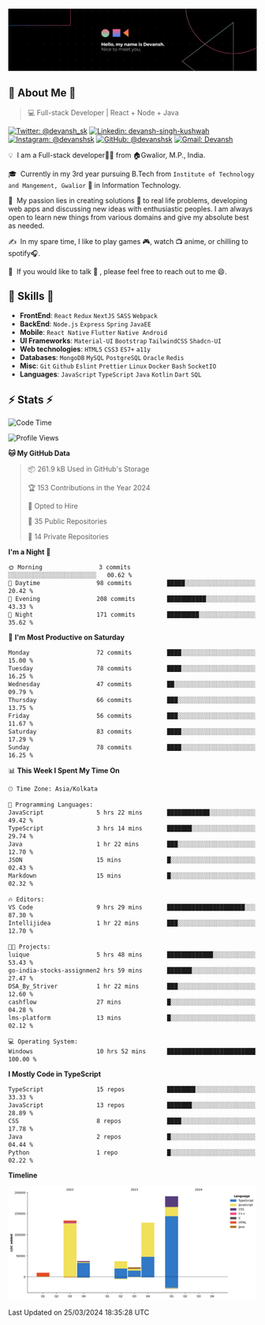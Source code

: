 ![Banner](./Devansh%20Singh%20Banner.png)

## 👋 About Me 👋

> 💻 Full-stack Developer | React + Node + Java

[![Twitter: @devansh_sk](https://img.shields.io/twitter/follow/devansh_sk?style=social)](https://twitter.com/devansh_sk)
[![Linkedin: devansh-singh-kushwah](https://img.shields.io/badge/-Devansh%20Singh%20Kushwah-blue?style=flat-square&logo=Linkedin&logoColor=white&link=https://www.linkedin.com/in/devanshsk/)](https://www.linkedin.com/in/devanshsk/)
[![Instagram: @devanshsk](https://img.shields.io/badge/-devanshsk-E4405F?style=flat-square&logo=instagram&logoColor=white)](https://instagram.com/devanshsk)
[![GitHub: @devanshsk](https://img.shields.io/github/followers/devanshsk?label=follow&style=social)](https://github.com/devanshsk)
[![Gmail: Devansh](https://img.shields.io/badge/Gmail-D14836?style=flat-square&logo=gmail&logoColor=white)](mailto:work.devanshsk@gmail.com)

💡 &nbsp;I am a Full-stack developer🧑‍💻 from 🏠Gwalior, M.P., India.

🎓 &nbsp;Currently in my 3rd year pursuing B.Tech from `Institute of Technology and Mangement, Gwalior` 🏫 in Information Technology.

🌱 &nbsp;My passion lies in creating solutions 🚩 to real life problems, developing web apps and discussing new ideas with enthusiastic peoples.
I am always open to learn new things from various domains and give my absolute best as needed.

✍️ &nbsp;In my spare time, I like to play games 🎮, watch 📺 anime, or chilling to spotify🎧.

💬 &nbsp;If you would like to talk 👋 , please feel free to reach out to me 😄.

##  🎉 Skills  🎉
- **FrontEnd**: `React` `Redux` `NextJS` `SASS` `Webpack`
- **BackEnd**: `Node.js` `Express` `Spring` `JavaEE`
- **Mobile**: `React Native` `Flutter` `Native Android`
- **UI Frameworks**: `Material-UI` `Bootstrap` `TailwindCSS` `Shadcn-UI`
- **Web technologies**: `HTML5` `CSS3` `ES7+` `a11y`
- **Databases**: `MongoDB` `MySQL` `PostgreSQL` `Oracle` `Redis`
- **Misc**: `Git` `Github` `Eslint` `Prettier` `Linux` `Docker` `Bash` `SocketIO`
- **Languages**: `JavaScript` `TypeScript` `Java` `Kotlin` `Dart` `SQL`

## ⚡ Stats ⚡
<!--START_SECTION:waka-->
![Code Time](http://img.shields.io/badge/Code%20Time-130%20hrs%205%20mins-blue)

![Profile Views](http://img.shields.io/badge/Profile%20Views-11-blue)

**🐱 My GitHub Data** 

> 📦 261.9 kB Used in GitHub's Storage 
 > 
> 🏆 153 Contributions in the Year 2024
 > 
> 💼 Opted to Hire
 > 
> 📜 35 Public Repositories 
 > 
> 🔑 14 Private Repositories 
 > 
**I'm a Night 🦉** 

```text
🌞 Morning                3 commits           ░░░░░░░░░░░░░░░░░░░░░░░░░   00.62 % 
🌆 Daytime                98 commits          █████░░░░░░░░░░░░░░░░░░░░   20.42 % 
🌃 Evening                208 commits         ███████████░░░░░░░░░░░░░░   43.33 % 
🌙 Night                  171 commits         █████████░░░░░░░░░░░░░░░░   35.62 % 
```
📅 **I'm Most Productive on Saturday** 

```text
Monday                   72 commits          ████░░░░░░░░░░░░░░░░░░░░░   15.00 % 
Tuesday                  78 commits          ████░░░░░░░░░░░░░░░░░░░░░   16.25 % 
Wednesday                47 commits          ██░░░░░░░░░░░░░░░░░░░░░░░   09.79 % 
Thursday                 66 commits          ███░░░░░░░░░░░░░░░░░░░░░░   13.75 % 
Friday                   56 commits          ███░░░░░░░░░░░░░░░░░░░░░░   11.67 % 
Saturday                 83 commits          ████░░░░░░░░░░░░░░░░░░░░░   17.29 % 
Sunday                   78 commits          ████░░░░░░░░░░░░░░░░░░░░░   16.25 % 
```


📊 **This Week I Spent My Time On** 

```text
🕑︎ Time Zone: Asia/Kolkata

💬 Programming Languages: 
JavaScript               5 hrs 22 mins       ████████████░░░░░░░░░░░░░   49.42 % 
TypeScript               3 hrs 14 mins       ███████░░░░░░░░░░░░░░░░░░   29.74 % 
Java                     1 hr 22 mins        ███░░░░░░░░░░░░░░░░░░░░░░   12.70 % 
JSON                     15 mins             █░░░░░░░░░░░░░░░░░░░░░░░░   02.43 % 
Markdown                 15 mins             █░░░░░░░░░░░░░░░░░░░░░░░░   02.32 % 

🔥 Editors: 
VS Code                  9 hrs 29 mins       ██████████████████████░░░   87.30 % 
Intellijidea             1 hr 22 mins        ███░░░░░░░░░░░░░░░░░░░░░░   12.70 % 

🐱‍💻 Projects: 
luique                   5 hrs 48 mins       █████████████░░░░░░░░░░░░   53.43 % 
go-india-stocks-assignmen2 hrs 59 mins       ███████░░░░░░░░░░░░░░░░░░   27.47 % 
DSA_By_Striver           1 hr 22 mins        ███░░░░░░░░░░░░░░░░░░░░░░   12.60 % 
cashflow                 27 mins             █░░░░░░░░░░░░░░░░░░░░░░░░   04.28 % 
lms-platform             13 mins             █░░░░░░░░░░░░░░░░░░░░░░░░   02.12 % 

💻 Operating System: 
Windows                  10 hrs 52 mins      █████████████████████████   100.00 % 
```

**I Mostly Code in TypeScript** 

```text
TypeScript               15 repos            ████████░░░░░░░░░░░░░░░░░   33.33 % 
JavaScript               13 repos            ███████░░░░░░░░░░░░░░░░░░   28.89 % 
CSS                      8 repos             ████░░░░░░░░░░░░░░░░░░░░░   17.78 % 
Java                     2 repos             █░░░░░░░░░░░░░░░░░░░░░░░░   04.44 % 
Python                   1 repo              █░░░░░░░░░░░░░░░░░░░░░░░░   02.22 % 
```



**Timeline**

![Lines of Code chart](https://raw.githubusercontent.com/DevanshSK/DevanshSK/main/assets/bar_graph.png)


 Last Updated on 25/03/2024 18:35:28 UTC
<!--END_SECTION:waka-->
